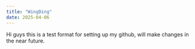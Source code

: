```yaml
---
title: "WingDing"
date: 2025-04-06
---
```

Hi guys this is a test format for setting up my github, will make changes in the near future.

